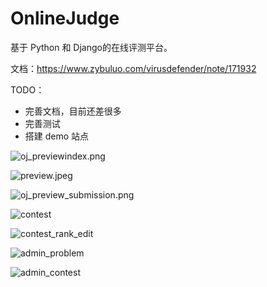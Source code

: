 # OnlineJudge

基于 Python 和 Django的在线评测平台。

文档：https://www.zybuluo.com/virusdefender/note/171932

TODO：

 - 完善文档，目前还差很多
 - 完善测试
 - 搭建 demo 站点

![oj_previewindex.png][1]

![preview.jpeg][2]

![oj_preview_submission.png][3]

![contest][4]

![contest_rank_edit][5]

![admin_problem][6]

![admin_contest][7]

[1]: https://dn-virusdefender-blog-cdn.qbox.me/oj_previewindex.png
[2]: https://dn-virusdefender-blog-cdn.qbox.me/oj_previewproblem.png
[3]: https://dn-virusdefender-blog-cdn.qbox.me/oj_previewsubmission.png
[4]: https://dn-virusdefender-blog-cdn.qbox.me/oj_previewcontest.png
[5]: https://dn-virusdefender-blog-cdn.qbox.me/oj_previewcontest_rank.png?edit
[6]: https://dn-virusdefender-blog-cdn.qbox.me/oj_previewadmin_problem.png
[7]: https://dn-virusdefender-blog-cdn.qbox.me/oj_previewadmin_contest.png